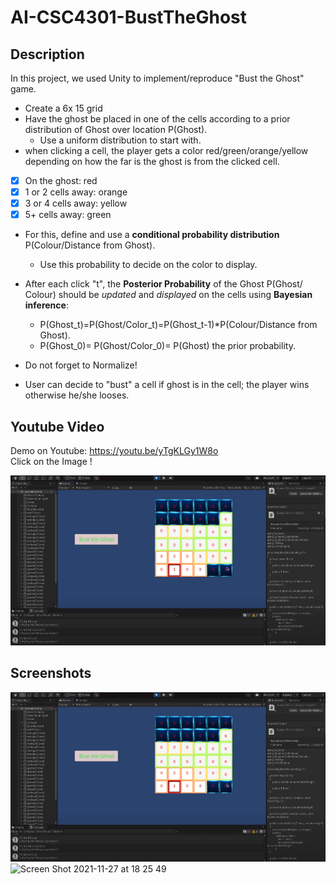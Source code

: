 # AI-CSC4301-BustTheGhost

## Description
In this project, we used Unity to implement/reproduce  "Bust the Ghost" game. <br />
* Create a 6x 15 grid <br />
* Have the ghost be placed in one of the cells according to a prior distribution of Ghost over location P(Ghost). <br />
    * Use a uniform distribution to start with. <br />
* when clicking  a cell, the player gets a color red/green/orange/yellow depending on how the far is the ghost is from the clicked cell. <br />

- [x] On the ghost: red <br />
- [x] 1 or 2 cells away: orange <br /> 
- [x] 3 or 4 cells away: yellow <br />
- [x] 5+ cells away: green <br />

* For this, define and use a **conditional probability distribution** P(Colour/Distance from Ghost). <br />
    * Use this probability to decide on the color to display. <br />
* After each click "t", the  **Posterior Probability** of the Ghost P(Ghost/ Colour) should be _updated_ and _displayed_ on the cells using **Bayesian inference**: <br />
    * P(Ghost_t)=P(Ghost/Color_t)=P(Ghost_t-1)*P(Colour/Distance from Ghost). <br />
    * P(Ghost_0)= P(Ghost/Color_0)= P(Ghost) the prior probability. <br />

* Do not forget to Normalize! <br />
* User can decide to "bust" a cell if ghost is in the cell; the player wins otherwise he/she looses. <br />


## Youtube Video
Demo on Youtube: https://youtu.be/yTgKLGy1W8o <br />
Click on the Image !

[![AI-CSC4301-BustTheGhost](Screenshots/proba.PNG)](https://youtu.be/yTgKLGy1W8o)

## Screenshots
![](Screenshots/proba.PNG)<br />
<img width="724" alt="Screen Shot 2021-11-27 at 18 25 49" src="https://user-images.githubusercontent.com/49244138/143690985-943a88a9-6a71-4316-a36a-fb028b661dbb.png"> <br />
